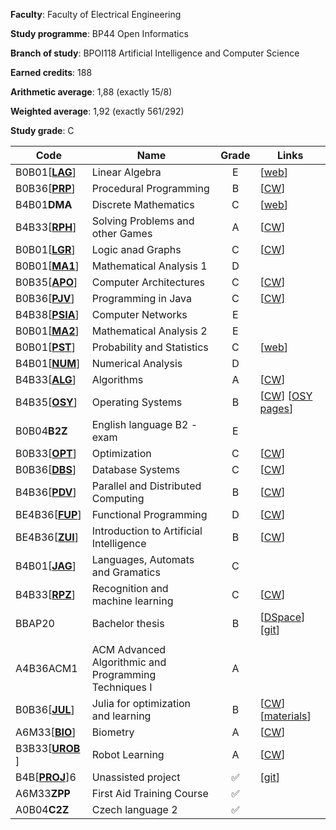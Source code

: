 **Faculty**: Faculty of Electrical Engineering​

**Study programme**:​ BP44 Open Informatics​

**Branch of study**: BPOI118 Artificial Intelligence and Computer Science

**Earned credits**: 188

**Arithmetic average**: 1,88 (exactly 15/8)​

**Weighted average**:​ 1,92 (exactly 561/292)​

**Study grade**: C



| Code                                                                            | Name​                                                  | Grade | Links                                                                                                                                                    |
| ------------------------------------------------------------------------------- | ------------------------------------------------------ | :---: | -------------------------------------------------------------------------------------------------------------------------------------------------------- |
| B0B01[[**LAG**](LAG)]                                                           | Linear Algebra​                                        |   E   | [[web](https://math.fel.cvut.cz/en/people/velebil/teaching/b0b01lag.html)]                                                                               |
| B0B36[[**PRP**​](PRP)]                                                          | Procedural Programming​                                |   B   | [[CW](https://cw.fel.cvut.cz/b211/courses/b0b36prp/start)]                                                                                               |
| B4B01**DMA**​                                                                   | Discrete Mathematics​                                  |   C   | [[web](https://math.fel.cvut.cz/cz/lide/habala/teaching/dma.html)]                                                                                       |
| B4B33[[**RPH**](RPH)]​                                                          | ​Solving Problems and other Games​                     |   A   | [[CW](https://cw.fel.cvut.cz/b211/courses/b4b33rph/start)]                                                                                               |
| B0B01[[**LGR**](LGR)]​                                                          | Logic anad Graphs​                                     |   C   | [[CW](https://cw.fel.cvut.cz/b212/courses/b0b01lgr/start)]                                                                                               |
| B0B01[[**MA1**](MA1)]​                                                          | Mathematical Analysis 1​                               |   D   |                                                                                                                                                          |
| B0B35[[**APO**](APO)]​                                                          | Computer Architectures​                                |   C   | [[CW](https://cw.fel.cvut.cz/b212/courses/b35apo/start)]                                                                                                 |
| B0B36[[**PJV**](PJV)]​                                                          | Programming in Java​                                   |   C   | [[CW](https://cw.fel.cvut.cz/b212/courses/b0b36pjv/start)]                                                                                               |
| B4B38[[**PSIA**](PSIA)]​                                                        | Computer Networks​                                     |   E   |                                                                                                                                                          |
| B0B01[[**MA2**​](MA2)]                                                          | Mathematical Analysis 2​                               |   E   |                                                                                                                                                          |
| B0B01[[**PST**​](PST)]                                                          | ​Probability and Statistics​                           |   C   | [[web](https://math.fel.cvut.cz/en/people/heliskat/01pst2.html)]                                                                                         |
| B4B01[[**NUM**​](NUM)]                                                          | Numerical Analysis​                                    |   D   |                                                                                                                                                          |
| B4B33[[**ALG**​](ALG)]                                                          | Algorithms​                                            |   A   | [[CW](https://cw.fel.cvut.cz/b231/courses/b4b33alg/start)]                                                                                               |
| B4B35[[**OSY**](OSY)]​                                                          | Operating Systems​                                     |   B   | [[CW](https://cw.fel.cvut.cz/b231/courses/b4b35osy/start)] [[OSY pages](https://osy.pages.fel.cvut.cz/docs/cviceni/)]                                    |
| B0B04**B2Z**​                                                                   | English language B2 - exam​                            |   E   |                                                                                                                                                          |
| B0B33[[**OPT**](OPT)]​                                                          | Optimization​                                          |   C   | [[CW](https://cw.fel.cvut.cz/b222/courses/b0b33opt/start)]                                                                                               |
| B0B36[[**DBS**​](https://github.com/ezvezdov/DBS_project)]                      | Database Systems​                                      |   C   | [[CW](https://cw.fel.cvut.cz/b222/courses/b0b36dbs/start)]                                                                                               |
| B4B36[[**PDV**​](PDV)]                                                          | Parallel and Distributed Computing​                    |   B   | [[CW](https://cw.fel.cvut.cz/b222/courses/b4b36pdv/start)]                                                                                               |
| BE4B36[[**FUP**](FUP)]​                                                         | Functional Programming​                                |   D   | [[CW](https://cw.fel.cvut.cz/b222/courses/fup/start)]                                                                                                    |
| BE4B36[[**ZUI**](ZUI)]​                                                         | Introduction to Artificial Intelligence​               |   B   | [[CW](https://cw.fel.cvut.cz/b222/courses/zui/start)]                                                                                                    |
| B4B01[[**JAG**​](JAG)]                                                          | Languages, Automats and Gramatics​                     |   C   |                                                                                                                                                          |
| B4B33[[**RPZ**​](RPZ)]                                                          | Recognition and machine learning​                      |   C   | [[CW](https://cw.fel.cvut.cz/b231/courses/b4b33rpz/start)]                                                                                               |
| BBAP20​                                                                         | Bachelor thesis​                                       |   B   | [[DSpace](https://dspace.cvut.cz/handle/10467/115109)] [[git](https://github.com/ezvezdov/bachelor_thesis)]                                              |
|                                                                                 |                                                        |       |                                                                                                                                                          |
| A4B36ACM1​                                                                      | ACM Advanced Algorithmic and Programming​ Techniques I |   A   |                                                                                                                                                          |
| B0B36[[**JUL**](JUL)]​                                                          | Julia for optimization and learning​                   |   B   | [[CW](https://cw.fel.cvut.cz/b231/courses/b0b36jul/start)] [[materials](https://juliateachingctu.github.io/Julia-for-Optimization-and-Learning/stable/)] |
| A6M33[[**BIO**](BIO)]​                                                          | Biometry                                               |   A   | [[CW](https://cw.fel.cvut.cz/b231/courses/a6m33bio/start)]                                                                                               |
| B3B33[[**UROB**​](UROB)]                                                        | Robot Learning​                                        |   A   | [[CW](https://cw.fel.cvut.cz/b231/courses/b3b33urob/start)]                                                                                              |
| B4B[[**PROJ**](https://github.com/ezvezdov/Multilingual-semantic-similarity)]6​ | Unassisted project​                                    |   ✅   | [[git](https://github.com/ezvezdov/Multilingual-semantic-similarity)]                                                                                    |
| A6M33**ZPP**​                                                                   | First Aid Training Course​                             |   ✅   |                                                                                                                                                          |
| A0B04**C2Z**​                                                                   | Czech language 2​                                      |   ✅   |                                                                                                                                                          |